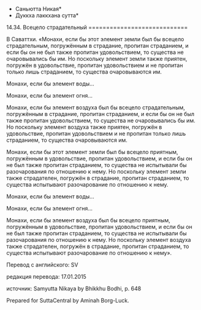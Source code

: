 * Саньютта Никая*
* Дуккха лаккхана сутта*

14\.34\. Всецело страдательный
\=\=\=\=\=\=\=\=\=\=\=\=\=\=\=\=\=\=\=\=\=\=\=\=\=\=\=\=

В Саваттхи\. «Монахи, если бы этот элемент земли был бы всецело страдательным, погружённым в страдание, пропитан страданием, и если бы он не был также пропитан удовольствием, то существа не очаровывались бы им\. Но поскольку элемент земли также приятен, погружён в удовольствие, пропитан удовольствием и не пропитан только лишь страданием, то существа очаровываются им\.

Монахи, если бы элемент воды…

Монахи, если бы элемент огня…

Монахи, если бы элемент воздуха был бы всецело страдательным, погружённым в страдание, пропитан страданием, и если бы он не был также пропитан удовольствием, то существа не очаровывались бы им\. Но поскольку элемент воздуха также приятен, погружён в удовольствие, пропитан удовольствием и не пропитан только лишь страданием, то существа очаровываются им\.

Монахи, если бы этот элемент земли был бы всецело приятным, погружённым в удовольствие, пропитан удовольствием, и если бы он не был также пропитан страданием, то существа не испытывали бы разочарования по отношению к нему\. Но поскольку элемент земли также страдателен, погружён в страдание, пропитан страданием, то существа испытывают разочарование по отношению к нему\.

Монахи, если бы элемент воды…

Монахи, если бы элемент огня…

Монахи, если бы элемент воздуха был бы всецело приятным, погружённым в удовольствие, пропитан удовольствием, и если бы он не был также пропитан страданием, то существа не испытывали бы разочарования по отношению к нему\. Но поскольку элемент воздуха также страдателен, погружён в страдание, пропитан страданием, то существа испытывают разочарование по отношению к нему»\.

Перевод с английского: SV

редакция перевода: 17\.01\.2015

источник: Samyutta Nikaya by Bhikkhu Bodhi, p\. 648

Prepared for SuttaCentral by Aminah Borg\-Luck\.